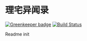# 理宅异闻录

[![Greenkeeper badge](https://badges.greenkeeper.io/GalAster/Galaster.github.io.svg)](https://greenkeeper.io/)
[![Build Status](https://www.travis-ci.org/GalAster/Galaster.github.io.svg?branch=blog-raw)](https://www.travis-ci.org/GalAster/Galaster.github.io)

Readme init
